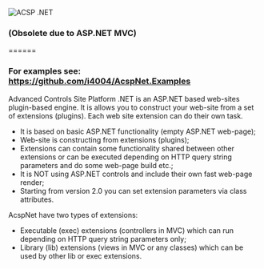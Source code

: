 ![ACSP .NET](https://raw.github.com/i4004/AcspNet/master/Images/Icon128x128.png)

### (Obsolete due to ASP.NET MVC)
 
======
### For examples see: https://github.com/i4004/AcspNet.Examples

Advanced Controls Site Platform .NET is an ASP.NET based web-sites plugin-based engine.
It is allows you to construct your web-site from a set of extensions (plugins). Each web site extension can do their own task.

* It is based on basic ASP.NET functionality (empty ASP.NET web-page);
* Web-site is constructing from extensions (plugins);
* Extensions can contain some functionality shared between other extensions or can be executed depending on HTTP query string parameters and do some web-page build etc.;
* It is NOT using ASP.NET controls and include their own fast web-page render;
* Starting from version 2.0 you can set extension parameters via class attributes.

AcspNet have two types of extensions:
* Executable (exec) extensions (controllers in MVC) which can run depending on HTTP query string parameters only;
* Library (lib) extensions (views in MVC or any classes) which can be used by other lib or exec extensions.

